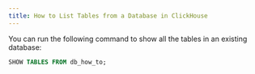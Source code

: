 ```yaml
---
title: How to List Tables from a Database in ClickHouse
---
```


You can run the following command to show all the tables in an existing database:

```sql
SHOW TABLES FROM db_how_to;
```
